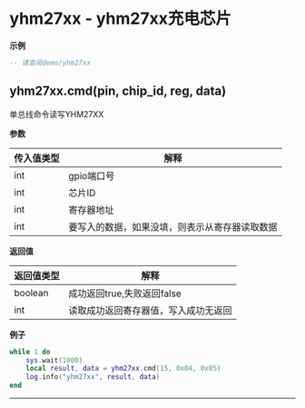 # yhm27xx - yhm27xx充电芯片

**示例**

```lua
-- 请查阅demo/yhm27xx

```

## yhm27xx.cmd(pin, chip_id, reg, data)



单总线命令读写YHM27XX

**参数**

|传入值类型|解释|
|-|-|
|int|gpio端口号|
|int|芯片ID|
|int|寄存器地址|
|int|要写入的数据，如果没填，则表示从寄存器读取数据|

**返回值**

|返回值类型|解释|
|-|-|
|boolean|成功返回true,失败返回false|
|int|读取成功返回寄存器值，写入成功无返回|

**例子**

```lua
while 1 do
    sys.wait(1000)
    local result, data = yhm27xx.cmd(15, 0x04, 0x05)
    log.info("yhm27xx", result, data)
end

```

---

